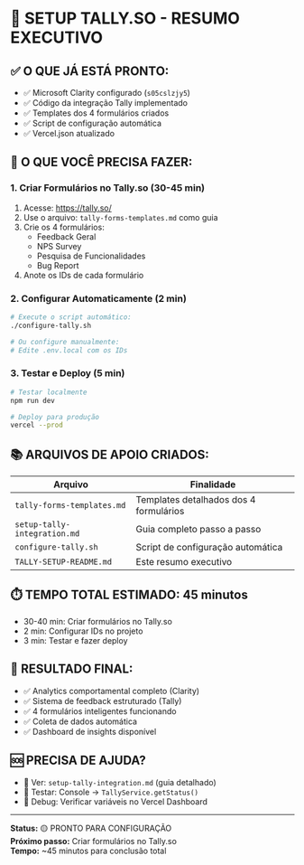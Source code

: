 # 🚀 SETUP TALLY.SO - RESUMO EXECUTIVO

## ✅ **O QUE JÁ ESTÁ PRONTO:**
- ✅ Microsoft Clarity configurado (`s05cslzjy5`)
- ✅ Código da integração Tally implementado
- ✅ Templates dos 4 formulários criados
- ✅ Script de configuração automática
- ✅ Vercel.json atualizado

## 📝 **O QUE VOCÊ PRECISA FAZER:**

### **1. Criar Formulários no Tally.so (30-45 min)**
1. Acesse: https://tally.so/
2. Use o arquivo: `tally-forms-templates.md` como guia
3. Crie os 4 formulários:
   - Feedback Geral
   - NPS Survey  
   - Pesquisa de Funcionalidades
   - Bug Report
4. Anote os IDs de cada formulário

### **2. Configurar Automaticamente (2 min)**
```bash
# Execute o script automático:
./configure-tally.sh

# Ou configure manualmente:
# Edite .env.local com os IDs
```

### **3. Testar e Deploy (5 min)**
```bash
# Testar localmente
npm run dev

# Deploy para produção  
vercel --prod
```

## 📚 **ARQUIVOS DE APOIO CRIADOS:**

| Arquivo | Finalidade |
|---------|------------|
| `tally-forms-templates.md` | Templates detalhados dos 4 formulários |
| `setup-tally-integration.md` | Guia completo passo a passo |
| `configure-tally.sh` | Script de configuração automática |
| `TALLY-SETUP-README.md` | Este resumo executivo |

## ⏱️ **TEMPO TOTAL ESTIMADO: 45 minutos**
- 30-40 min: Criar formulários no Tally.so
- 2 min: Configurar IDs no projeto
- 3 min: Testar e fazer deploy

## 🎯 **RESULTADO FINAL:**
- ✅ Analytics comportamental completo (Clarity)
- ✅ Sistema de feedback estruturado (Tally)
- ✅ 4 formulários inteligentes funcionando
- ✅ Coleta de dados automática
- ✅ Dashboard de insights disponível

## 🆘 **PRECISA DE AJUDA?**
- 📖 Ver: `setup-tally-integration.md` (guia detalhado)
- 🧪 Testar: Console → `TallyService.getStatus()`
- 🔧 Debug: Verificar variáveis no Vercel Dashboard

---

**Status:** 🟡 PRONTO PARA CONFIGURAÇÃO  
**Próximo passo:** Criar formulários no Tally.so  
**Tempo:** ~45 minutos para conclusão total 